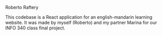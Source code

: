 Roberto Raftery

This codebase is a React application for an english-mandarin learning website. It was made by myself (Roberto) and my partner Marina for our INFO 340 class final project.


